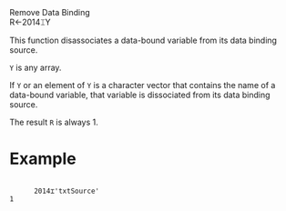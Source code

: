 <div class="heading">
  <div class="name">Remove Data Binding</div>
  <div class="command">R←2014⌶Y</div>
</div>

This function disassociates a data-bound variable from its data binding source.

`Y` is any array.

If `Y` or an element of `Y` is a character vector that contains the name of a data-bound variable, that variable is dissociated from its data binding source.

The result `R` is always 1.

# Example
```apl

      2014⌶'txtSource'
1    
```

